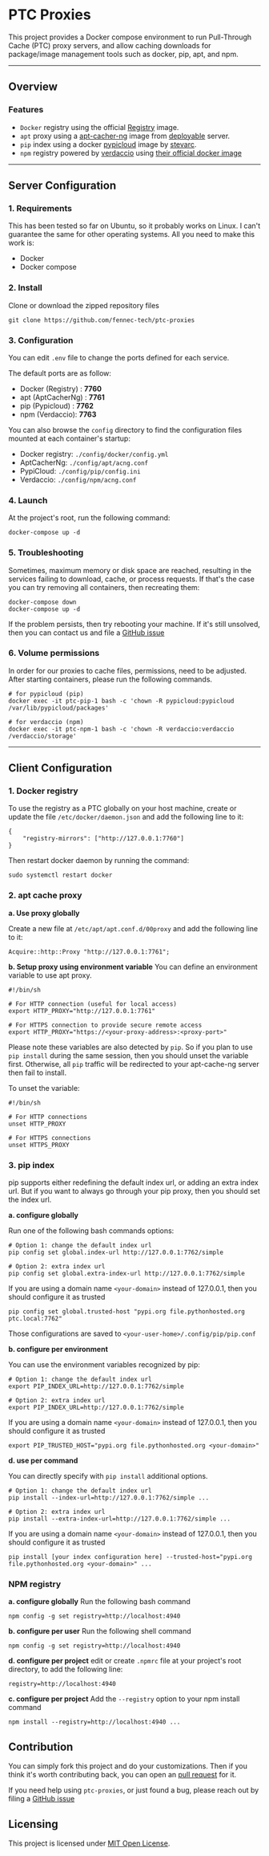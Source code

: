 # PTC Proxies
This project provides a Docker compose environment to run Pull-Through Cache (PTC) proxy servers, and allow caching downloads for package/image management tools such as docker, pip, apt, and npm.

---
## Overview
### Features
- `Docker` registry using the official [Registry](https://hub.docker.com/_/registry) image.
- `apt` proxy using a [apt-cacher-ng](https://help.ubuntu.com/community/Apt-Cacher%20NG) image from [deployable](https://hub.docker.com/r/deployable/apt-cacher-ng) server.
- `pip` index using a docker [pypicloud](https://pypicloud.readthedocs.io/en/latest/) image by [stevarc](https://hub.docker.com/r/stevearc/pypicloud).
- `npm` registry powered by [verdaccio](https://verdaccio.org/) using [their official docker image](https://hub.docker.com/r/verdaccio/verdaccio)

---
## Server Configuration
### 1. Requirements
This has been tested so far on Ubuntu, so it probably works on Linux. I can't guarantee the same for other operating systems.
All you need to make this work is:
- Docker
- Docker compose

### 2. Install
Clone or download the zipped repository files
```
git clone https://github.com/fennec-tech/ptc-proxies
```

### 3. Configuration
You can edit `.env` file to change the ports defined for each service.

 The default ports are as follow:
- Docker (Registry) : **7760**
- apt (AptCacherNg) : **7761**
- pip (Pypicloud) : **7762**
- npm (Verdaccio): **7763**

You can also browse the `config` directory to find the configuration files mounted at each container's startup:
- Docker registry: `./config/docker/config.yml`
- AptCacherNg: `./config/apt/acng.conf`
- PypiCloud: `./config/pip/config.ini`
- Verdaccio: `./config/npm/acng.conf`

### 4. Launch
At the project's root, run the following command:
```
docker-compose up -d
```
### 5. Troubleshooting
Sometimes, maximum memory or disk space are reached, resulting in the services failing to download, cache, or process requests. If that's the case you can try removing all containers, then recreating them:
```
docker-compose down
docker-compose up -d
```

If the problem persists, then try rebooting your machine.
If it's still unsolved, then you can contact us and file a [GitHub issue](https://github.com/fennec-tech/ptc-proxies/issues)

### 6. Volume permissions
In order for our proxies to cache files, permissions, need to be adjusted. After starting containers, please run the following commands.
```
# for pypicloud (pip)
docker exec -it ptc-pip-1 bash -c 'chown -R pypicloud:pypicloud /var/lib/pypicloud/packages'

# for verdaccio (npm)
docker exec -it ptc-npm-1 bash -c 'chown -R verdaccio:verdaccio /verdaccio/storage'
```

---
## Client Configuration

### 1. Docker registry
To use the registry as a PTC globally on your host machine, create or update the file `/etc/docker/daemon.json`
and add the following line to it:
```
{
    "registry-mirrors": ["http://127.0.0.1:7760"]
}
```

Then restart docker daemon by running the command:
```
sudo systemctl restart docker
```

### 2. apt cache proxy
**a. Use proxy globally**

Create a new file at `/etc/apt/apt.conf.d/00proxy` and add the following line to it:
```
Acquire::http::Proxy "http://127.0.0.1:7761";
```

**b. Setup proxy using environment variable**
You can define an environment variable to use apt proxy.
```
#!/bin/sh

# For HTTP connection (useful for local access)
export HTTP_PROXY="http://127.0.0.1:7761"

# For HTTPS connection to provide secure remote access
export HTTP_PROXY="https://<your-proxy-address>:<proxy-port>"
```

Please note these variables are also detected by `pip`.
So if you plan to use `pip install` during the same session, then you should unset the variable first. Otherwise, all `pip` traffic will be redirected to your apt-cache-ng server then fail to install.

To unset the variable:
```
#!/bin/sh

# For HTTP connections
unset HTTP_PROXY

# For HTTPS connections 
unset HTTPS_PROXY
```

### 3. pip index
pip supports either redefining the default index url, or adding an extra index url.
But if you want to always go through your pip proxy, then you should set the index url.

**a. configure globally**

Run one of the following bash commands options:
```
# Option 1: change the default index url
pip config set global.index-url http://127.0.0.1:7762/simple

# Option 2: extra index url
pip config set global.extra-index-url http://127.0.0.1:7762/simple
```

If you are using a domain name `<your-domain>` instead of 127.0.0.1, then you should configure it as trusted
```
pip config set global.trusted-host "pypi.org file.pythonhosted.org ptc.local:7762"
```

Those configurations are saved to `<your-user-home>/.config/pip/pip.conf`

**b. configure per environment**

You can use the environment variables recognized by pip:
```
# Option 1: change the default index url
export PIP_INDEX_URL=http://127.0.0.1:7762/simple

# Option 2: extra index url
export PIP_INDEX_URL=http://127.0.0.1:7762/simple
```

If you are using a domain name `<your-domain>` instead of 127.0.0.1, then you should configure it as trusted
```
export PIP_TRUSTED_HOST="pypi.org file.pythonhosted.org <your-domain>"
```

**d. use per command**

You can directly specify with `pip install` additional options.
```
# Option 1: change the default index url
pip install --index-url=http://127.0.0.1:7762/simple ...

# Option 2: extra index url
pip install --extra-index-url=http://127.0.0.1:7762/simple ...
```

If you are using a domain name `<your-domain>` instead of 127.0.0.1, then you should configure it as trusted

```
pip install [your index configuration here] --trusted-host="pypi.org file.pythonhosted.org <your-domain>" ...
```

### NPM registry
**a. configure globally**
Run the following bash command
```
npm config -g set registry=http://localhost:4940
```
**b. configure per user**
Run the following shell command
```
npm config -g set registry=http://localhost:4940
```

**d. configure per project**
edit or create `.npmrc` file at your project's root directory, to add the following line:
```
registry=http://localhost:4940
```

**c. configure per project**
Add the `--registry` option to your npm install command
```
npm install --registry=http://localhost:4940 ...
```

## Contribution
You can simply fork this project and do your customizations. Then if you think it's worth contributing back, you can open an [pull request](https://github.com/fennec-tech/ptc-proxies/pulls) for it.

If you need help using `ptc-proxies`, or just found a bug, please reach out by filing a [GitHub issue](https://github.com/fennec-tech/ptc-proxies/issues)

## Licensing
This project is licensed under [MIT Open License](LICENSE).